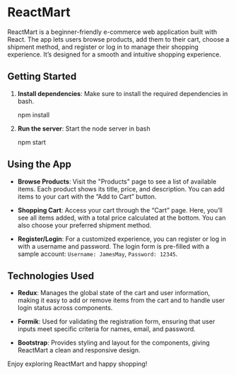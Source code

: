 # ReactMart

ReactMart is a beginner-friendly e-commerce web application built with React. The app lets users browse products, add them to their cart, choose a shipment method, and register or log in to manage their shopping experience. It’s designed for a smooth and intuitive shopping experience.

## Getting Started

1. **Install dependencies**:
   Make sure to install the required dependencies in bash.

    npm install

2. **Run the server**:
   Start the node server in bash

    npm start

## Using the App

-   **Browse Products**:
    Visit the "Products" page to see a list of available items. Each product shows its title, price, and description. You can add items to your cart with the “Add to Cart” button.

-   **Shopping Cart**:
    Access your cart through the “Cart” page. Here, you’ll see all items added, with a total price calculated at the bottom. You can also choose your preferred shipment method.

-   **Register/Login**:
    For a customized experience, you can register or log in with a username and password. The login form is pre-filled with a sample account: `Username: JamesMay`, `Password: 12345`.

## Technologies Used

-   **Redux**:
    Manages the global state of the cart and user information, making it easy to add or remove items from the cart and to handle user login status across components.

-   **Formik**:
    Used for validating the registration form, ensuring that user inputs meet specific criteria for names, email, and password.

-   **Bootstrap**:
    Provides styling and layout for the components, giving ReactMart a clean and responsive design.

Enjoy exploring ReactMart and happy shopping!
